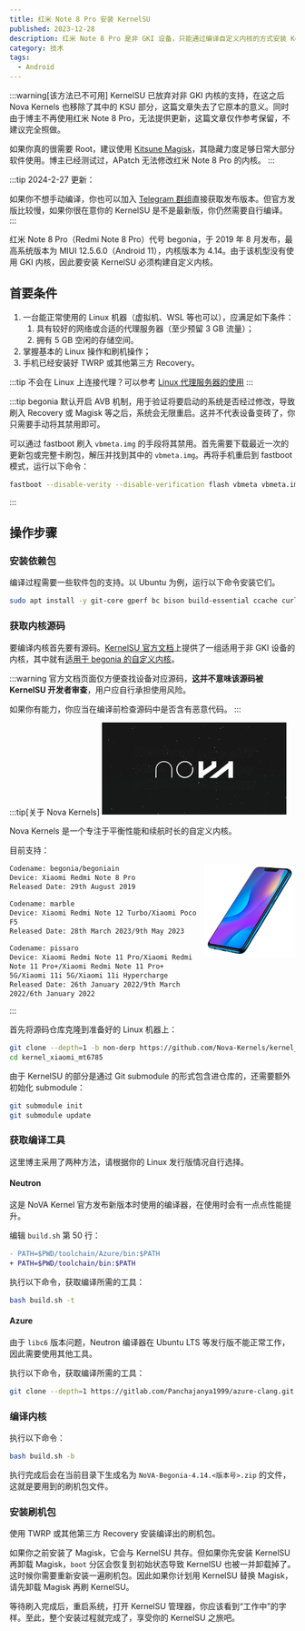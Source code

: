 ```yaml
---
title: 红米 Note 8 Pro 安装 KernelSU
published: 2023-12-28
description: 红米 Note 8 Pro 是非 GKI 设备，只能通过编译自定义内核的方式安装 KernelSU。本文介绍了编译及安装的具体步骤。
category: 技术
tags:
  - Android
---
```


:::warning[该方法已不可用]
KernelSU 已放弃对非 GKI 内核的支持，在这之后 Nova Kernels 也移除了其中的 KSU 部分，这篇文章失去了它原本的意义。同时由于博主不再使用红米 Note 8 Pro，无法提供更新，这篇文章仅作参考保留，不建议完全照做。

如果你真的很需要 Root，建议使用 [Kitsune Magisk](https://github.com/HuskyDG/magisk-files)，其隐藏力度足够日常大部分软件使用。博主已经测试过，APatch 无法修改红米 Note 8 Pro 的内核。
:::

:::tip
2024-2-27 更新：

如果你不想手动编译，你也可以加入 [Telegram 群组](https://telegram.me/NoVA_Kernels)直接获取发布版本。但官方发版比较慢，如果你很在意你的 KernelSU 是不是最新版，你仍然需要自行编译。
:::

红米 Note 8 Pro（Redmi Note 8 Pro）代号 begonia，于 2019 年 8 月发布，最高系统版本为 MIUI 12.5.6.0（Android 11），内核版本为 4.14。由于该机型没有使用 GKI 内核，因此要安装 KernelSU 必须构建自定义内核。

## 首要条件

1. 一台能正常使用的 Linux 机器（虚拟机、WSL 等也可以），应满足如下条件：
   1. 具有较好的网络或合适的代理服务器（至少预留 3 GB 流量）；
   2. 拥有 5 GB 空闲的存储空间。
2. 掌握基本的 Linux 操作和刷机操作；
3. 手机已经安装好 TWRP 或其他第三方 Recovery。

:::tip
不会在 Linux 上连接代理？可以参考 [Linux 代理服务器的使用](/posts/proxy-usage-on-linux/)
:::

:::tip
begonia 默认开启 AVB 机制，用于验证将要启动的系统是否经过修改，导致刷入 Recovery 或 Magisk 等之后，系统会无限重启。这并不代表设备变砖了，你只需要手动将其禁用即可。

可以通过 fastboot 刷入 `vbmeta.img` 的手段将其禁用。首先需要下载最近一次的更新包或完整卡刷包，解压并找到其中的 `vbmeta.img`。再将手机重启到 fastboot 模式，运行以下命令：

```sh
fastboot --disable-verity --disable-verification flash vbmeta vbmeta.img
```

:::

## 操作步骤

### 安装依赖包

编译过程需要一些软件包的支持。以 Ubuntu 为例，运行以下命令安装它们。

```sh
sudo apt install -y git-core gperf bc bison build-essential ccache curl flex g++-multilib gcc-multilib git gnupg gperf imagemagick lib32ncurses5-dev lib32readline-dev lib32z1-dev liblz4-tool libncurses5-dev libsdl1.2-dev libssl-dev libwxgtk3.0-gtk3-dev libxml2 libxml2-utils lzop pngcrush rsync schedtool squashfs-tools xsltproc libc6-dev-i386 x11proto-core-dev libx11-dev libgl1-mesa-dev zip unzip zlib1g-dev
```

### 获取内核源码

要编译内核首先要有源码。[KernelSU 官方文档](https://kernelsu.org/zh_CN/guide/unofficially-support-devices.html)上提供了一组适用于非 GKI 设备的内核，其中就有[适用于 begonia 的自定义内核](https://github.com/Nova-Kernels/kernel_xiaomi_mt6785)。

:::warning
官方文档页面仅方便查找设备对应源码，**这并不意味该源码被 KernelSU 开发者审查**，用户应自行承担使用风险。

如果你有能力，你应当在编译前检查源码中是否含有恶意代码。
:::

:::tip[关于 Nova Kernels]
<img alt="Nova" src="https://raw.githubusercontent.com/Nova-Kernels/.github/main/profile/resources/nova.png" width="325" />

Nova Kernels 是一个专注于平衡性能和续航时长的自定义内核。

目前支持：

<img width="32%" align="right" alt="Github" src="https://raw.githubusercontent.com/Nova-Kernels/.github/main/profile/resources/phone.png" />

```
Codename: begonia/begoniain
Device: Xiaomi Redmi Note 8 Pro
Released Date: 29th August 2019
```

```
Codename: marble
Device: Xiaomi Redmi Note 12 Turbo/Xiaomi Poco F5
Released Date: 28th March 2023/9th May 2023
```

```
Codename: pissaro
Device: Xiaomi Redmi Note 11 Pro/Xiaomi Redmi Note 11 Pro+/Xiaomi Redmi Note 11 Pro+ 5G/Xiaomi 11i 5G/Xiaomi 11i Hypercharge
Released Date: 26th January 2022/9th March 2022/6th January 2022
```

:::

首先将源码仓库克隆到准备好的 Linux 机器上：

```sh
git clone --depth=1 -b non-derp https://github.com/Nova-Kernels/kernel_xiaomi_mt6785.git
cd kernel_xiaomi_mt6785
```

由于 KernelSU 的部分是通过 Git submodule 的形式包含进仓库的，还需要额外初始化 submodule：

```sh
git submodule init
git submodule update
```

### 获取编译工具

这里博主采用了两种方法，请根据你的 Linux 发行版情况自行选择。

#### Neutron

这是 NoVA Kernel 官方发布新版本时使用的编译器，在使用时会有一点点性能提升。

编辑 `build.sh` 第 50 行：

```diff
- PATH=$PWD/toolchain/Azure/bin:$PATH
+ PATH=$PWD/toolchain/bin:$PATH
```

执行以下命令，获取编译所需的工具：

```sh
bash build.sh -t
```

#### Azure

由于 `libc6` 版本问题，Neutron 编译器在 Ubuntu LTS 等发行版不能正常工作，因此需要使用其他工具。

执行以下命令，获取编译所需的工具：

```sh
git clone --depth=1 https://gitlab.com/Panchajanya1999/azure-clang.git toolchain/Azure
```

### 编译内核

执行以下命令：

```sh
bash build.sh -b
```

执行完成后会在当前目录下生成名为 `NoVA-Begonia-4.14.<版本号>.zip` 的文件，这就是要用到的刷机包文件。

### 安装刷机包

使用 TWRP 或其他第三方 Recovery 安装编译出的刷机包。

如果你之前安装了 Magisk，它会与 KernelSU 共存。但如果你先安装 KernelSU 再卸载 Magisk，`boot` 分区会恢复到初始状态导致 KernelSU 也被一并卸载掉了。这时候你需要重新安装一遍刷机包。因此如果你计划用 KernelSU 替换 Magisk，请先卸载 Magisk 再刷 KernelSU。

等待刷入完成后，重启系统，打开 KernelSU 管理器，你应该看到“工作中”的字样。至此，整个安装过程就完成了，享受你的 KernelSU 之旅吧。
